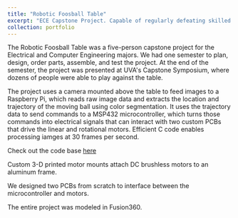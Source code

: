 ```yaml
---
title: "Robotic Foosball Table"
excerpt: "ECE Capstone Project. Capable of regularly defeating skilled human opponents. <br/><br/><img src='/images/foosball4.png'>"
collection: portfolio
---
```


The Robotic Foosball Table was a five-person capstone project for the Electrical and Computer Engineering majors. We had one semester to plan, design, order parts, assemble, and test the project. At the end of the semester, the project was presented at UVA's Capstone Symposium, where dozens of people were able to play against the table. 

The project uses a camera mounted above the table to feed images to a Raspberry Pi, which reads raw image data and extracts the location and trajectory of the moving ball using color segmentation. It uses the trajectory data to send commands to a MSP432 microcontroller, which turns those commands into electrical signals that can interact with two custom PCBs that drive the linear and rotational motors. Efficient C code enables processing iamges at 30 frames per second. 

Check out the code base [here](http://github.com/capstone)

[](http://github.com/zacharyyahn/zacharyyahn.github.io/images/foosball3.png)
Custom 3-D printed motor mounts attach DC brushless motors to an aluminum frame.

[](http://github.com/zacharyyahn/zacharyyahn.github.io/images/foosball2.png)
We designed two PCBs from scratch to interface between the microcontroller and motors. 

[](http://github.com/zacharyyahn/zacharyyahn.github.io/images/foosball5.png)
The entire project was modeled in Fusion360. 
